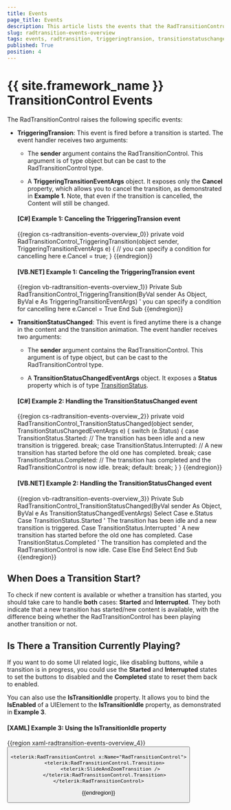 ```yaml
---
title: Events
page_title: Events
description: This article lists the events that the RadTransitionControl exposes. 
slug: radtransition-events-overview
tags: events, radtransition, triggeringtransion, transitionstatuschanged, istransitionidle
published: True
position: 4
---
```


# {{ site.framework_name }} TransitionControl Events

The RadTransitionControl raises the following specific events:

* __TriggeringTransion__: This event is fired before a transition is started. The event handler receives two arguments:

    * The __sender__ argument contains the RadTransitionControl. This argument is of type object but can be cast to the RadTransitionControl type.

    * A __TriggeringTransitionEventArgs__ object. It exposes only the __Cancel__ property, which allows you to cancel the transition, as demonstrated in __Example 1__. Note, that even if the transition is cancelled, the Content will still be changed. 

    #### __[C#] Example 1: Canceling the TriggeringTransion event__ 	
    {{region cs-radtransition-events-overview_0}}
        private void RadTransitionControl_TriggeringTransition(object sender, TriggeringTransitionEventArgs e)
        {
            // you can specify a condition for cancelling here
            e.Cancel = true;
        }
    {{endregion}}

    #### __[VB.NET] Example 1: Canceling the TriggeringTransion event__ 	
    {{region vb-radtransition-events-overview_1}}
        Private Sub RadTransitionControl_TriggeringTransition(ByVal sender As Object, ByVal e As TriggeringTransitionEventArgs)
			' you can specify a condition for cancelling here
			e.Cancel = True
        End Sub
    {{endregion}}

* __TransitionStatusChanged__: This event is fired anytime there is a change in the content and the transition animation. The event handler receives two arguments:

    * The __sender__ argument contains the RadTransitionControl. This argument is of type object, but can be cast to the RadTransitionControl type.

    * A __TransitionStatusChangedEventArgs__ object. It exposes a __Status__ property which is of type [TransitionStatus](https://docs.telerik.com/devtools/wpf/api/telerik.windows.controls.transitioncontrol.transitionstatus). 

    #### __[C#] Example 2: Handling the TransitionStatusChanged event__ 	
    {{region cs-radtransition-events-overview_2}}
        private void RadTransitionControl_TransitionStatusChanged(object sender, TransitionStatusChangedEventArgs e)
        {
            switch (e.Status)
            {
                case TransitionStatus.Started:
                    // The transition has been idle and a new transition is triggered.
                    break;
                case TransitionStatus.Interrupted:
                    // A new transition has started before the old one has completed.
                    break;
                case TransitionStatus.Completed:
                    // The transition has completed and the RadTransitionControl is now idle.
                    break;
                default:
                    break;
            }
        }
    {{endregion}}

    #### __[VB.NET] Example 2: Handling the TransitionStatusChanged event__ 	
    {{region vb-radtransition-events-overview_3}}
        Private Sub RadTransitionControl_TransitionStatusChanged(ByVal sender As Object, ByVal e As TransitionStatusChangedEventArgs)
            Select Case e.Status
                Case TransitionStatus.Started
                    ' The transition has been idle and a new transition is triggered.
                Case TransitionStatus.Interrupted
                    ' A new transition has started before the old one has completed.
                Case TransitionStatus.Completed
                    ' The transition has completed and the RadTransitionControl is now idle.
                Case Else
            End Select
        End Sub
    {{endregion}}

## When Does a Transition Start?

To check if new content is available or whether a transition has started, you should take care to handle __both__ cases: __Started__ and __Interrupted__. They both indicate that a new transition has started/new content is available, with the difference being whether the RadTransitionControl has been playing another transition or not.    	

## Is There a Transition Currently Playing?

If you want to do some UI related logic, like disabling buttons, while a transition is in progress, you could use the __Started__ and __Interrupted__ states to set the buttons to disabled and the __Completed__ state to reset them back to enabled.    	

You can also use the __IsTransitionIdle__ property. It allows you to bind the __IsEnabled__ of a UIElement to the __IsTransitionIdle__ property, as demonstrated in __Example 3__.

#### __[XAML] Example 3: Using the IsTransitionIdle property__ 	
{{region xaml-radtransition-events-overview_4}}
    <Button Content="Sample button" IsEnabled="{Binding IsTransitionIdle, ElementName=RadTransitionControl}"/>
        
    <telerik:RadTransitionControl x:Name="RadTransitionControl">
        <telerik:RadTransitionControl.Transition>
            <telerik:SlideAndZoomTransition />
        </telerik:RadTransitionControl.Transition>
    </telerik:RadTransitionControl>
{{endregion}}
